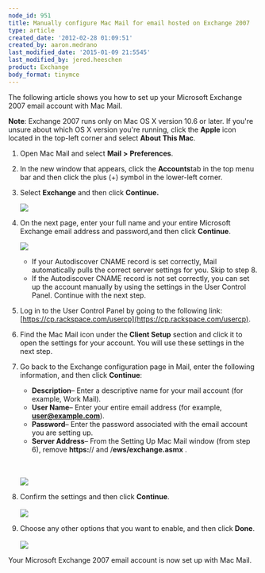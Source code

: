 ```yaml
---
node_id: 951
title: Manually configure Mac Mail for email hosted on Exchange 2007
type: article
created_date: '2012-02-28 01:09:51'
created_by: aaron.medrano
last_modified_date: '2015-01-09 21:5545'
last_modified_by: jered.heeschen
product: Exchange
body_format: tinymce
---
```


The following article shows you how to set up your Microsoft Exchange
2007 email account with Mac Mail.

**Note**: Exchange 2007 runs only on Mac OS X version 10.6 or later. If
you're unsure about which OS X version you're running, click the
**Apple** icon located in the top-left corner and select **About This
Mac**.

1.  Open Mac Mail and select **Mail \>** **Preferences**.
2.  In the new window that appears, click the **Accounts**tab in the top
    menu bar and then click the plus (+) symbol in the lower-left
    corner.
3.  Select **Exchange** and then click **Continue.**

    ![](/knowledge_center/sites/default/files/field/image/MM071.png)

4.  On the next page, enter your full name and your entire Microsoft
    Exchange email address and password,and then click **Continue**.

    ![](/knowledge_center/sites/default/files/field/image/MM072.png)

    -   If your Autodiscover CNAME record is set correctly, Mail
        automatically pulls the correct server settings for you. Skip to
        step 8.
    -   If the Autodiscover CNAME record is not set correctly, you can
        set up the account manually by using the settings in the User
        Control Panel. Continue with the next step.

5.  Log in to the User Control Panel by going to the following link:
    [https://cp.rackspace.com/usercp](https://cp.rackspace.com/usercp).
6.  Find the Mac Mail icon under the **Client Setup** section and click
    it to open the settings for your account. You will use these
    settings in the next step.
7.  Go back to the Exchange configuration page in Mail, enter the
    following information, and then click **Continue**:
    -   **Description**&ndash; Enter a descriptive name for your mail account
        (for example, Work Mail).
    -   **User Name**&ndash; Enter your entire email address (for example,
        **user@example.com**).
    -   **Password**&ndash; Enter the password associated with the email
        account you are setting up.
    -   **Server Address**&ndash; From the Setting Up Mac Mail window (from
        step 6), remove **https:**// and /**ews/exchange.asmx** .

    \
     \
     ![](/knowledge_center/sites/default/files/field/image/MM073.png)
8.  Confirm the settings and then click **Continue**.\
     \
     ![](/knowledge_center/sites/default/files/field/image/MM074.png)
9.  Choose any other options that you want to enable, and then click
    **Done**.\
     \
     ![](/knowledge_center/sites/default/files/field/image/MM075.png)

Your Microsoft Exchange 2007 email account is now set up with Mac Mail.


